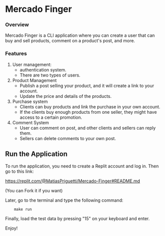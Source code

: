 # Mercado Finger

### Overview
Mercado Finger is a CLI application where you can create a user that can buy and sell products, comment on a product's post, and more.

### Features
1. User management:
	- authentication system.
	- There are two types of users.
2. Product Management
	- Publish a post selling your product, and it will create a link to your account.
	- Update the price and details of the products.
3.  Purchase system
	- Clients can buy products and link the purchase in your own account.
	- If the clients buy enough products from one seller, they might have access to a certain promotion.
4. Comment System
	- User can comment on post, and other clients and sellers can reply them.
	- Sellers can delete comments to your own post.


## Run the Application

To run the application, you need to create a Replit account and log in.
Then go to this link:

https://replit.com/@MatiasPriguetti/Mercado-Finger#README.md

(You can Fork it if you want)

Later, go to the terminal and type the following command:

``` C++
	make run
```
Finally, load the test data by pressing "15" on your keyboard and enter.

Enjoy!

